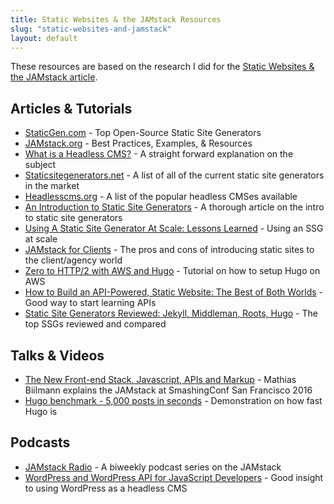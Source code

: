 ```yaml
---
title: Static Websites & the JAMstack Resources
slug: "static-websites-and-jamstack"
layout: default
---
```


<p>These resources are based on the research I did for the <a href="/article/static-websites-and-jamstack/">Static Websites &amp; the JAMstack article</a>.</p>

<h2>Articles &amp; Tutorials</h2>

* [StaticGen.com](https://www.staticgen.com/) - Top Open-Source Static Site Generators
* [JAMstack.org](https://jamstack.org/) - Best Practices, Examples, & Resources
* [What is a Headless CMS?](https://css-tricks.com/what-is-a-headless-cms/) - A straight forward explanation on the subject
* [Staticsitegenerators.net](https://staticsitegenerators.net/) - A list of all of the current static site generators in the market
* [Headlesscms.org](https://headlesscms.org/) - A list of the popular headless CMSes available
* [An Introduction to Static Site Generators](https://davidwalsh.name/introduction-static-site-generators) - A thorough article on the intro to static site generators
* [Using A Static Site Generator At Scale: Lessons Learned](https://www.smashingmagazine.com/2016/08/using-a-static-site-generator-at-scale-lessons-learned/) - Using an SSG at scale
* [JAMstack for Clients](https://snipcart.com/blog/jamstack-clients-static-site-cms) - The pros and cons of introducing static sites to the client/agency world
* [Zero to HTTP/2 with AWS and Hugo](https://habd.as/zero-to-http-2-aws-hugo/) - Tutorial on how to setup Hugo on AWS
* [How to Build an API-Powered, Static Website: The Best of Both Worlds](https://cosmicjs.com/blog/how-to-build-an-api-powered-static-website-the-best-of-both-worlds) - Good way to start learning APIs
* [Static Site Generators Reviewed: Jekyll, Middleman, Roots, Hugo](https://www.smashingmagazine.com/2015/11/static-website-generators-jekyll-middleman-roots-hugo-review/) - The top SSGs reviewed and compared






<h2>Talks &amp; Videos</h2>

* [The New Front-end Stack. Javascript, APIs and Markup](https://vimeo.com/163522126) - Mathias Biilmann explains the JAMstack at SmashingConf San Francisco 2016
* [Hugo benchmark - 5,000 posts in seconds](https://www.youtube.com/watch?v=CdiDYZ51a2o) - Demonstration on how fast Hugo is


<h2>Podcasts</h2>

* [JAMstack Radio](https://www.heavybit.com/library/podcasts/jamstack-radio/) - A biweekly podcast series on the JAMstack
* [WordPress and WordPress API for JavaScript Developers](https://devchat.tv/js-jabber/wordpress-and-wordpress-api-for-javascript-developers-with-roy-sivan) - Good insight to using WordPress as a headless CMS

